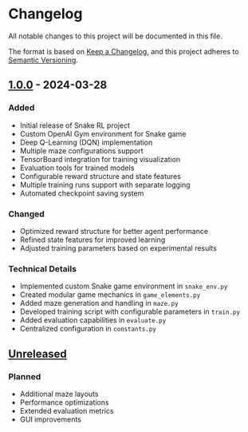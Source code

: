 # Changelog

All notable changes to this project will be documented in this file.

The format is based on [Keep a Changelog](https://keepachangelog.com/en/1.0.0/),
and this project adheres to [Semantic Versioning](https://semver.org/spec/v2.0.0.html).

## [1.0.0] - 2024-03-28

### Added
- Initial release of Snake RL project
- Custom OpenAI Gym environment for Snake game
- Deep Q-Learning (DQN) implementation
- Multiple maze configurations support
- TensorBoard integration for training visualization
- Evaluation tools for trained models
- Configurable reward structure and state features
- Multiple training runs support with separate logging
- Automated checkpoint saving system

### Changed
- Optimized reward structure for better agent performance
- Refined state features for improved learning
- Adjusted training parameters based on experimental results

### Technical Details
- Implemented custom Snake game environment in `snake_env.py`
- Created modular game mechanics in `game_elements.py`
- Added maze generation and handling in `maze.py`
- Developed training script with configurable parameters in `train.py`
- Added evaluation capabilities in `evaluate.py`
- Centralized configuration in `constants.py`

## [Unreleased]
### Planned
- Additional maze layouts
- Performance optimizations
- Extended evaluation metrics
- GUI improvements

[1.0.0]: https://github.com/EricBlanvillain/snake_rl/releases/tag/v1.0.0
[Unreleased]: https://github.com/EricBlanvillain/snake_rl/compare/v1.0.0...HEAD
